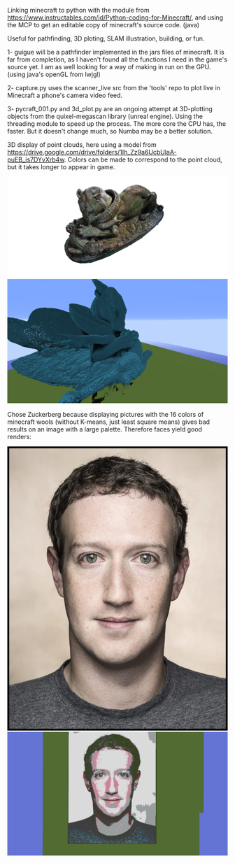 Linking minecraft to python with the module from     https://www.instructables.com/id/Python-coding-for-Minecraft/, and using the MCP to get an editable copy of minecraft's source code. (java)

Useful for pathfinding, 3D ploting, SLAM illustration, building, or fun.

1- guigue will be a pathfinder implemented in the jars files of minecraft. It is far from completion, as I haven't found all the functions I need in the game's source yet. I am as well looking for a way of making in run on the GPU. (using java's openGL from lwjgl)

2- capture.py uses the scanner_live src from the 'tools' repo to plot live in Minecraft a phone's camera video feed.

3- pycraft_001.py and 3d_plot.py are an ongoing attempt at 3D-plotting objects from the quixel-megascan library (unreal engine). Using the threading module to speed up the process. The more core the CPU has, the faster. But it doesn't change much, so Numba may be a better solution.


3D display of point clouds, here using a model from https://drive.google.com/drive/folders/1Ih_Zz9a6UcbUlaA-puEB_is7DYvXrb4w. Colors can be made to correspond to the point cloud, but it takes longer to appear in game. 


![solarized palette](https://github.com/Yeb02/Minecraft/blob/master/images/1%206l80I_oAzD-9q4eZLNR51A.png)
![solarized palette](https://github.com/Yeb02/Minecraft/blob/master/images/2020-06-21_13.29.55.png)

Chose Zuckerberg because displaying pictures with the 16 colors of minecraft wools (without K-means, just least square means) gives bad results on an image with a large palette. Therefore faces yield good renders:

![solarized palette](https://github.com/Yeb02/Minecraft/blob/master/images/MarkZuckerberg.jpg)
![solarized palette](https://github.com/Yeb02/Minecraft/blob/master/images/zuckerbis.png)
